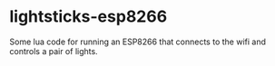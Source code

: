# lightsticks-esp8266

Some lua code for running an ESP8266 that connects to the wifi and controls a pair of lights.
